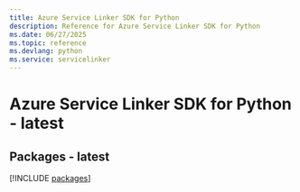 ```yaml
---
title: Azure Service Linker SDK for Python
description: Reference for Azure Service Linker SDK for Python
ms.date: 06/27/2025
ms.topic: reference
ms.devlang: python
ms.service: servicelinker
---
```

# Azure Service Linker SDK for Python - latest
## Packages - latest
[!INCLUDE [packages](service-linker-index.md)]